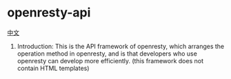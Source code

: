 # openresty-api
[中文](https://github.com/jindaoyiwu/openresty-api/blob/main/README-CN.md)
1. Introduction: This is the API framework of openresty, which arranges the operation method in openresty, and is that developers who use openresty can develop more efficiently. (this framework does not contain HTML templates)
